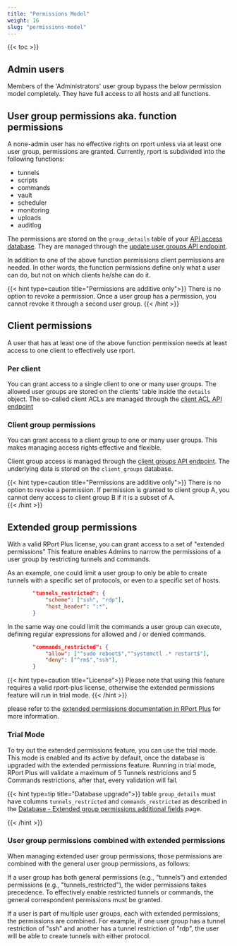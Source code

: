 ```yaml
---
title: "Permissions Model"
weight: 16 
slug: "permissions-model"
---
```

{{< toc >}}

## Admin users

Members of the 'Administrators' user group bypass the below permission model completely. They have full access to all
hosts and all functions.

## User group permissions aka. function permissions

A none-admin user has no effective rights on rport unless via at least one user group, permissions are granted.
Currently, rport is subdivided into the following functions:

* tunnels
* scripts
* commands
* vault
* scheduler
* monitoring
* uploads
* auditlog

The permissions are stored on the `group_details` table of
your [API access database](/get-started/api-authentication/#database). They are managed through
the [update user groups API endpoint](https://apidoc.rport.io/master/#tag/User-Groups/operation/UserGroupPut).

In addition to one of the above function permissions client permissions are needed. In other words, the function
permissions define only what a user can do, but not on which clients he/she can do it.

{{< hint type=caution title="Permissions are additive only">}} There is no option to revoke a permission. Once a user
group has a permission, you cannot revoke it through a second user group. {{< /hint >}}

## Client permissions

A user that has at least one of the above function permission needs at least access to one client to effectively use
rport.

### Per client

You can grant access to a single client to one or many user groups. The allowed user groups are stored on the clients'
table inside the `details` object. The so-called client ACLs are managed through
the [client ACL API endpoint](https://apidoc.rport.io/master/#tag/Clients-and-Tunnels/operation/ClientAclPost)

### Client group permissions

You can grant access to a client group to one or many user groups. This makes managing access rights effective and
flexible.

Client group access is managed through
the [client groups API endpoint](https://apidoc.rport.io/master/#tag/Client-Groups). The underlying data is stored on
the `client_groups` database.

{{< hint type=caution title="Permissions are additive only">}} There is no option to revoke a permission. If permission
is granted to client group A, you cannot deny access to client group B if it is a subset of A.  
{{< /hint >}}


## Extended group permissions

With a valid RPort Plus license, you can grant access to a set of "extended permissions" 
This feature enables Admins to narrow the permissions of a user group by restricting tunnels and commands. 

As an example, one could limit a user group to only be able to create tunnels with a specific set of protocols, or even to a specific set of hosts.
```json
        "tunnels_restricted": {
            "scheme": ["ssh", "rdp"],
            "host_header": ":*",
        }
```

In the same way one could limit the commands a user group can execute, defining regular expressions for allowed and / or denied commands.
```json
        "commands_restricted": { 
            "allow": ["^sudo reboot$","^systemctl .* restart$"], 
            "deny": ["^rm$","ssh"], 
        } 
```

{{< hint type=caution title="License">}} Please note that using this feature requires a valid rport-plus license, otherwise the extended permissions feature will run in trial mode.
{{< /hint >}}

<!-- ED TODO: Add link to extended permissions documentation in plus docs -->
please refer to the [extended permissions documentation in RPort Plus](https://docs.rport.io/plus/extended-permissions/) for more information.

### Trial Mode

To try out the extended permissions feature, you can use the trial mode.
This mode is enabled  and its active by default, once the database is upgraded with the extended permissions feature.
Running in trial mode, RPort Plus will validate a maximum of 5 Tunnels restricions and 5 Commands restrictions, after that, every validation will fail.

{{< hint type=tip title="Database upgrade">}} 
table `group_details` must have columns `tunnels_restricted` and `commands_restricted` as described in the [Database - Extended group permissions additional fields](http://localhost:54272/get-started/api-authentication/#extended-group-permissions-additional-fields) page.

{{< /hint >}}

### User group permissions combined with extended permissions

When managing extended user group permissions, those permissions are combined with the general user group permissions, as follows:

If a user group has both general permissions (e.g., "tunnels") and extended permissions (e.g., "tunnels_restricted"), the wider permissions takes precedence. To effectively enable restricted tunnels or commands, the general correspondent permissions must be granted.

If a user is part of multiple user groups, each with extended permissions, the permissions are combined. For example, if one user group has a tunnel restriction of "ssh" and another has a tunnel restriction of "rdp", the user will be able to create tunnels with either protocol.
